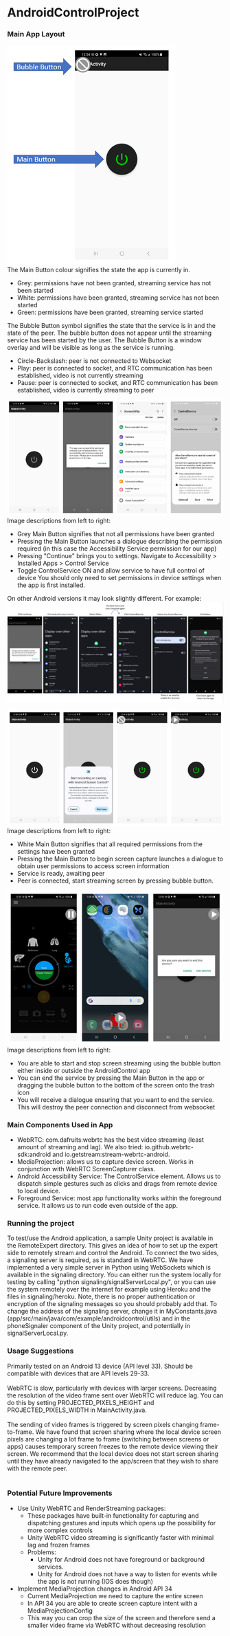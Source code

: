 # AndroidControlProject

### Main App Layout
![Main App Layout](/imgs/1_app_buttons.png) <br>
The Main Button colour signifies the state the app is currently in.
* Grey: permissions have not been granted, streaming service has not been started
* White: permissions have been granted, streaming service has not been started
* Green: permissions have been granted, streaming service started

The Bubble Button symbol signifies the state that the service is in and the state of the peer. The bubble button does not appear until the streaming service has been started by the user. 
The Bubble Button is a window overlay and will be visible as long as the service is running.
* Circle-Backslash: peer is not connected to Websocket
* Play: peer is connected to socket, and RTC communication has been established, video is not currently streaming
* Pause: peer is connected to socket, and RTC communication has been established, video is currently streaming to peer

![Enable Permissions](/imgs/2_accessibility_permissions.png) <br>
Image descriptions from left to right:
* Grey Main Button signifies that not all permissions have been granted
* Pressing the Main Button launches a dialogue describing the permission required (in this case the Accessibility Service permission for our app)
* Pressing "Continue" brings you to settings. Navigate to Accessibility > Installed Apps > Control Service
* Toggle ControlService ON and allow service to have full control of device
You should only need to set permissions in device settings when the app is first installed.

On other Android versions it may look slightly different. For example:
![Enable Permissions Older Android](/imgs/3_screen_share_permissions2.png) <br>

![Enable Screen Sharing](/imgs/3_screen_share_permissions.png) <br>
Image descriptions from left to right:
* White Main Button signifies that all required permissions from the settings have been granted
* Pressing the Main Button to begin screen capture launches a dialogue to obtain user permissions to access screen information
* Service is ready, awaiting peer
* Peer is connected, start streaming screen by pressing bubble button. 

![End Service](/imgs/4_end_service.png) <br>
Image descriptions from left to right:
* You are able to start and stop screen streaming using the bubble button either inside or outside the AndroidControl app
* You can end the service by pressing the Main Button in the app or dragging the bubble button to the bottom of the screen onto the trash icon
* You will receive a dialogue ensuring that you want to end the service. This will destroy the peer connection and disconnect from websocket

### Main Components Used in App
* WebRTC: com.dafruits:webrtc has the best video streaming (least amount of streaming and lag). We also tried: io.github.webrtc-sdk:android and io.getstream:stream-webrtc-android.
* MediaProjection: allows us to capture device screen. Works in conjunction with WebRTC ScreenCapturer class.
* Android Accessibility Service: The ControlService element. Allows us to dispatch simple gestures such as clicks and drags from remote device to local device.
* Foreground Service: most app functionality works within the foreground service. It allows us to run code even outside of the app.

### Running the project
To test/use the Android application, a sample Unity project is available in the RemoteExpert directory. 
This gives an idea of how to set up the expert side to remotely stream and control the Android.
To connect the two sides, a signaling server is required, as is standard in WebRTC. We have implemented a very simple server in Python using WebSockets which is available in the signaling directory.
You can either run the system locally for testing by calling "python signaling/signalServerLocal.py", or you can use the system remotely over the internet for example using Heroku and the files in signaling/heroku.
Note, there is no proper authentication or encryption of the signaling messages so you should probably add that. 
To change the address of the signaling server, change it in MyConstants.java (app/src/main/java/com/example/androidcontrol/utils) and in the phoneSignaler component of the Unity project, and potentially in signalServerLocal.py. 

### Usage Suggestions
Primarily tested on an Android 13 device (API level 33). Should be compatible with devices that are API levels 29-33.
<br><br>
WebRTC is slow, particularly with devices with larger screens. 
Decreasing the resolution of the video frame sent over WebRTC will reduce lag. 
You can do this by setting PROJECTED_PIXELS_HEIGHT and PROJECTED_PIXELS_WIDTH in MainActivity.java. 
<br><br>
The sending of video frames is triggered by screen pixels changing frame-to-frame.
We have found that screen sharing where the local device screen pixels are changing a lot frame to frame 
(switching between screens or apps) causes temporary screen freezes to the remote device viewing their screen.
We recommend that the local device does not start screen sharing until they have already navigated to the app/screen that they wish to share with the remote peer.
<br><br>

### Potential Future Improvements
* Use Unity WebRTC and RenderStreaming packages:
  * These packages have built-in functionality for capturing and dispatching gestures and inputs which opens up the possibility for more complex controls
  * Unity WebRTC video streaming is significantly faster with minimal lag and frozen frames
  * Problems: 
    * Unity for Android does not have foreground or background services. 
    * Unity for Android does not have a way to listen for events while the app is not running (IOS does though)
* Implement MediaProjection changes in Android API 34
  * Current MediaProjection we need to capture the entire screen
  * In API 34 you are able to create screen capture intent with a MediaProjectionConfig
  * This way you can crop the size of the screen and therefore send a smaller video frame via WebRTC without decreasing resolution


